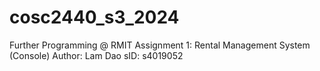# cosc2440_s3_2024
Further Programming @ RMIT
Assignment 1: Rental Management System (Console)
Author: Lam Dao
sID: s4019052
